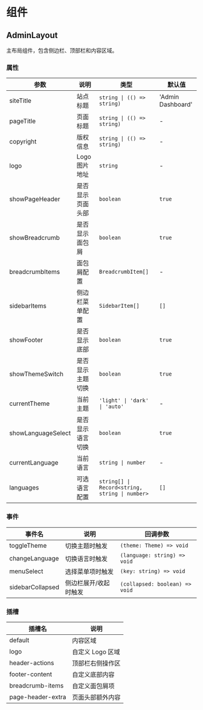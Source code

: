 # 组件

## AdminLayout

主布局组件，包含侧边栏、顶部栏和内容区域。

### 属性

| 参数 | 说明 | 类型 | 默认值 |
| --- | --- | --- | --- |
| siteTitle | 站点标题 | `string \| (() => string)` | 'Admin Dashboard' |
| pageTitle | 页面标题 | `string \| (() => string)` | - |
| copyright | 版权信息 | `string \| (() => string)` | - |
| logo | Logo 图片地址 | `string` | - |
| showPageHeader | 是否显示页面头部 | `boolean` | `true` |
| showBreadcrumb | 是否显示面包屑 | `boolean` | `true` |
| breadcrumbItems | 面包屑配置 | `BreadcrumbItem[]` | - |
| sidebarItems | 侧边栏菜单配置 | `SidebarItem[]` | `[]` |
| showFooter | 是否显示底部 | `boolean` | `true` |
| showThemeSwitch | 是否显示主题切换 | `boolean` | `true` |
| currentTheme | 当前主题 | `'light' \| 'dark' \| 'auto'` | - |
| showLanguageSelect | 是否显示语言切换 | `boolean` | `true` |
| currentLanguage | 当前语言 | `string \| number` | - |
| languages | 可选语言配置 | `string[] \| Record<string, string \| number>` | `[]` |

### 事件

| 事件名 | 说明 | 回调参数 |
| --- | --- | --- |
| toggleTheme | 切换主题时触发 | `(theme: Theme) => void` |
| changeLanguage | 切换语言时触发 | `(language: string) => void` |
| menuSelect | 选择菜单项时触发 | `(key: string) => void` |
| sidebarCollapsed | 侧边栏展开/收起时触发 | `(collapsed: boolean) => void` |

### 插槽

| 插槽名 | 说明 |
| --- | --- |
| default | 内容区域 |
| logo | 自定义 Logo 区域 |
| header-actions | 顶部栏右侧操作区 |
| footer-content | 自定义底部内容 |
| breadcrumb-items | 自定义面包屑项 |
| page-header-extra | 页面头部额外内容 |
